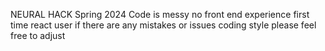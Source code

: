NEURAL HACK Spring 2024
Code is messy no front end experience first time react user if there are any mistakes or issues coding style please feel free to adjust